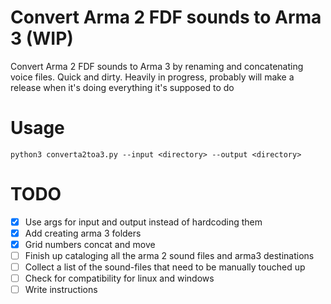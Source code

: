 # Convert Arma 2 FDF sounds to Arma 3 (WIP)

Convert Arma 2 FDF sounds to Arma 3 by renaming and concatenating voice files. Quick and dirty.
Heavily in progress, probably will make a release when it's doing everything it's supposed to do

# Usage

`python3 converta2toa3.py --input <directory> --output <directory>`

# TODO

- [x] Use args for input and output instead of hardcoding them
- [x] Add creating arma 3 folders
- [x] Grid numbers concat and move
- [ ] Finish up cataloging all the arma 2 sound files and arma3 destinations
- [ ] Collect a list of the sound-files that need to be manually touched up
- [ ] Check for compatibility for linux and windows
- [ ] Write instructions